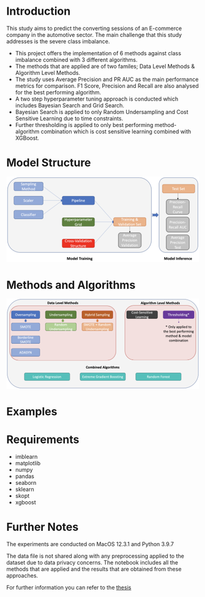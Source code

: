 # Introduction

This study aims to predict the converting sessions of an E-commerce company in the automotive sector. The main challenge that this study addresses is the severe class imbalance.  


* This project offers the implementation of 6 methods against class imbalance combined with 3 different algorithms.
* The methods that are applied are of two familes; Data Level Methods & Algorithm Level Methods.
* The study uses Average Precision and PR AUC as the main performance metrics for comparison. F1 Score, Precision and Recall are also analysed for the best performing algorithm.
* A two step hyperparameter tuning approach is conducted which includes Bayesian Search and Grid Search.
* Bayesian Search is applied to only Random Undersampling and Cost Sensitive Learning due to time constraints.
* Further thresholding is applied to only best performing method-algorithm combination which is cost sensitive learning combined with XGBoost.

# Model Structure

![Model Structure](Model_Structure.png)

# Methods and Algorithms

![Methods Algorithms](Methods_Algorithms.png)

# Examples

# Requirements

* imblearn
* matplotlib
* numpy
* pandas
* seaborn
* sklearn
* skopt
* xgboost

# Further Notes

The experiments are conducted on MacOS 12.3.1 and Python 3.9.7

The data file is not shared along with any preprocessing applied to the dataset due to data privacy concerns. The notebook includes all the methods that are applied and the results that are obtained from these approaches.

For further information you can refer to the [thesis](Thesis_Berkay_Kocak_614468.pdf)
